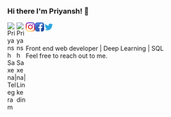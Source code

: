 ### Hi there I'm Priyansh! 👋
<a href="https://t.me/Priyansh_shredder" target="_blank">
  <img align="left" alt="Priyansh Saxena| Telegram" width="21px" src="https://cdn-icons-png.flaticon.com/512/2111/2111644.png" />
</a>
<a href="https://www.linkedin.com/in/priyansh-saxena-254192190/" target="_blank">
  <img align="left" padding-right="5px" alt="Priyansh Saxena| Linkedin" width="21px" src="https://cdn-icons-png.flaticon.com/512/174/174857.png"/>
</a>
<a href="https://www.instagram.com/__furious__priyansh__/" target="_blank">
  <img align="left" alt="Priyansh Saxena| instagram" width="21px"  src="assets\instagram.svg">
</a>
<a href="https://www.facebook.com/profile.php?id=100010585428131" target="_blank">
  <img align="left" alt="Priyansh Saxena| Facebook" width="21px"  src="assets\facebook.png">
</a>
<a href="https://twitter.com/Priyansh1227114" target="_blank">
  <img align="left" alt="Priyansh Saxena| Twitter" width="21px"  src="assets\twitter.svg">
</a


<br>
<br>
<br>
<br>
Front end web developer | Deep Learning | SQL   
<br>
Feel free to reach out to me. <br><br>



